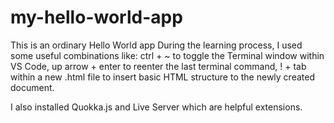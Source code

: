 # my-hello-world-app
This is an ordinary Hello World app
During the learning process, I used some useful combinations like:
ctrl + ~ to toggle the Terminal window within VS Code,
up arrow + enter to reenter the last terminal command,
! + tab within a new .html file to insert basic HTML structure to the newly created document.

I also installed Quokka.js and Live Server which are helpful extensions.
